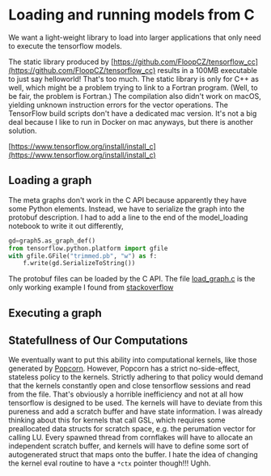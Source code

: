 # Loading and running models from C

We want a light-weight library to load into larger applications that only need to execute the tensorflow models.

The static library produced by 
[https://github.com/FloopCZ/tensorflow_cc](https://github.com/FloopCZ/tensorflow_cc)
results in a 100MB executable to just say helloworld! That's too much.
The static library is only for C++ as well, which might be a problem trying to link to a Fortran program.
(Well, to be fair, the problem is Fortran.)
The compilation also didn't work on macOS, yielding unknown instruction errors for the vector operations.
The TensorFlow build scripts don't have a dedicated mac version.
It's not a big deal because I like to run in Docker on mac anyways, but there is another solution.



[https://www.tensorflow.org/install/install_c](https://www.tensorflow.org/install/install_c)



## Loading a graph

The meta graphs don't work in the C API because apparently they have some Python elements. Instead, we have
to serialize the graph into the protobuf description. I had to add a line to the end of the model_loading
notebook to write it out differently,
```python
gd=graph5.as_graph_def()
from tensorflow.python.platform import gfile
with gfile.GFile("trimmed.pb", "w") as f:
	f.write(gd.SerializeToString())
```
The protobuf files can be loaded by the C API. The file [load_graph.c](load_graph.c) is the only working
example I found from
[stackoverflow](https://stackoverflow.com/questions/41688217/how-to-load-a-graph-with-tensorflow-so-and-c-api-h-in-c-language)

## Executing a graph



## Statefullness of Our Computations

We eventually want to put this ability into computational kernels, like those generated by
[Popcorn](https://github.com/afqueiruga/popcorn).
However, Popcorn has a strict no-side-effect, stateless policy to the kernels.
Strictly adhering to that policy would demand that the kernels constantly open and close tensorflow sessions
and read from the file.
That's obviously a horrible inefficiency and not at all how tensorflow is designed to be used.
The kernels will have to deviate from this pureness and add a scratch buffer and have state information.
I was already thinking about this for kernels that call GSL, which requires some preallocated data structs
for scratch space, e.g. the perumation vector for calling LU.
Every spawned thread from cornflakes will have to allocate an independent scratch buffer, and kernels will
have to define some sort of autogenerated struct that maps onto the buffer.
I hate the idea of changing the kernel eval routine to have a `*ctx` pointer though!!! Ughh.
